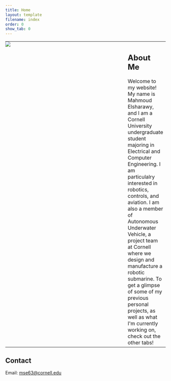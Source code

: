 ```yaml
---
title: Home
layout: template
filename: index
order: 0
show_tab: 0
--- 
```


<table style="border:none">
    <tr style="border:none">
        <td style="padding:0px;border:none;width:400px;vertical-align:top"><img src = "Mahmoud.jpg"></td>
        <td style="border:none;vertical-align:top">
            <h2>About Me</h2>
Welcome to my website! My name is Mahmoud Elsharawy, and I am a Cornell University undergraduate student majoring in Electrical and Computer Engineering. I am particulalry interested in robotics, controls, and aviation. I am also a member of Autonomous Underwater Vehicle, a project team at Cornell where we design and manufacture a robotic submarine. To get a glimpse of some of my previous personal projects, as well as what I'm currently working on, check out the other tabs!
        </td>
    </tr>
</table>

## Contact
Email: mse63@cornell.edu
